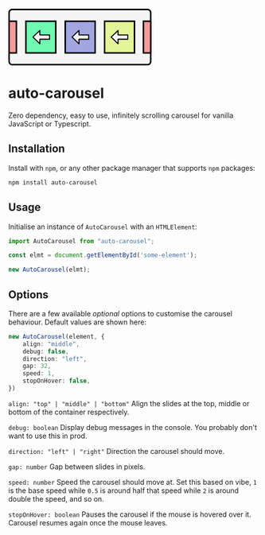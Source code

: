<svg xmlns="http://www.w3.org/2000/svg" width="287.745" height="114.086" viewBox="0 0 76.132 30.185"><g style="stroke:#000;stroke-width:.8;stroke-dasharray:none;stroke-opacity:1" transform="translate(-62.46 -67.13)"><rect width="75.32" height="29.385" x="62.862" y="67.529" ry="1.641" style="fill:#f4f4f4;fill-opacity:1;stroke:#000;stroke-width:.8;stroke-dasharray:none;stroke-opacity:1"/><rect width="15.9" height="16.866" x="92.717" y="73.789" ry="0" style="fill:#a1a6e1;fill-opacity:1;stroke:#000;stroke-width:.8;stroke-dasharray:none;stroke-opacity:1"/><rect width="15.9" height="16.866" x="113.661" y="73.789" ry="0" style="fill:#def575;fill-opacity:.725389;stroke:#000;stroke-width:.8;stroke-dasharray:none;stroke-opacity:1"/><rect width="3.876" height="16.881" x="134.317" y="73.781" ry="0" style="fill:#f59a9a;fill-opacity:1;stroke:#000;stroke-width:.8;stroke-dasharray:none;stroke-opacity:1"/><rect width="15.9" height="16.866" x="71.773" y="73.789" ry="0" style="fill:#70fab1;fill-opacity:1;stroke:#000;stroke-width:.8;stroke-dasharray:none;stroke-opacity:1"/><rect width="3.876" height="16.881" x="62.861" y="73.781" ry="0" style="fill:#f59a9a;fill-opacity:1;stroke:#000;stroke-width:.8;stroke-dasharray:none;stroke-opacity:1"/></g><path d="m100.02 78.685-3.68 3.537 3.68 3.537v-2.384h5.17V81.07h-5.17zm20.804 0-3.68 3.537 3.68 3.537v-2.384h5.17V81.07h-5.17zm-41.608 0-3.68 3.537 3.68 3.537v-2.384h5.17V81.07h-5.17z" style="fill:#f4f4f4;stroke:#000;stroke-width:.552;stroke-linecap:butt;stroke-linejoin:round;stroke-dasharray:none;stroke-opacity:1" transform="translate(-62.46 -67.13)"/></svg>

# auto-carousel

Zero dependency, easy to use, infinitely scrolling carousel for vanilla JavaScript or Typescript.

## Installation

Install with `npm`, or any other package manager that supports `npm` packages:

```sh
npm install auto-carousel
```
## Usage

Initialise an instance of `AutoCarousel` with an `HTMLElement`:

```js
import AutoCarousel from "auto-carousel";

const elmt = document.getElementById('some-element');

new AutoCarousel(elmt);
```

## Options

There are a few available *optional* options to customise the carousel behaviour. Default values are shown here:

```ts
new AutoCarousel(element, {
    align: "middle",
    debug: false,
    direction: "left",
    gap: 32,
    speed: 1,
    stopOnHover: false,
})
```

`align: "top" | "middle" | "bottom"`
Align the slides at the top, middle or bottom of the container respectively.

`debug: boolean`
Display debug messages in the console. You probably don't want to use this in prod.

`direction: "left" | "right"` Direction the carousel should move.

`gap: number` Gap between slides in pixels.

`speed: number` Speed the carousel should move at. Set this based on vibe, `1` is the base speed while `0.5` is around half that speed while `2` is around double the speed, and so on.

`stopOnHover: boolean` Pauses the carousel if the mouse is hovered over it. Carousel resumes again once the mouse leaves.



